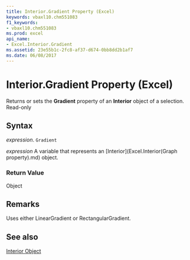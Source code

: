 ```yaml
---
title: Interior.Gradient Property (Excel)
keywords: vbaxl10.chm551083
f1_keywords:
- vbaxl10.chm551083
ms.prod: excel
api_name:
- Excel.Interior.Gradient
ms.assetid: 23e55b1c-2fc8-af37-d674-0bb8dd2b1af7
ms.date: 06/08/2017
---
```



# Interior.Gradient Property (Excel)

Returns or sets the  **Gradient** property of an **Interior** object of a selection. Read-only


## Syntax

 _expression_. `Gradient`

 _expression_ A variable that represents an [Interior](Excel.Interior(Graph property).md) object.


### Return Value

Object


## Remarks

Uses either LinearGradient or RectangularGradient.


## See also


[Interior Object](Excel.Interior(object).md)

